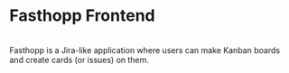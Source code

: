 # Fasthopp Frontend
<br/>
Fasthopp is a Jira-like application where users can make Kanban boards and create cards (or issues) on them.
 
 

